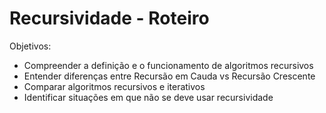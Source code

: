 # Recursividade - Roteiro

Objetivos:

* Compreender a definição e o funcionamento de algoritmos recursivos
* Entender diferenças entre Recursão em Cauda vs Recursão Crescente
* Comparar algoritmos recursivos e iterativos
* Identificar situações em que não se deve usar recursividade



